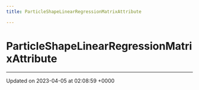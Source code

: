 ```yaml
---
title: ParticleShapeLinearRegressionMatrixAttribute

---
```


# ParticleShapeLinearRegressionMatrixAttribute





-------------------------------

Updated on 2023-04-05 at 02:08:59 +0000